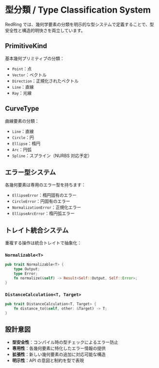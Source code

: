 # 型分類 / Type Classification System

RedRing では、幾何学要素の分類を明示的な型システムで定義することで、型安全性と構造的明快さを両立しています。

## PrimitiveKind

基本幾何プリミティブの分類：

- `Point`：点
- `Vector`：ベクトル
- `Direction`：正規化されたベクトル
- `Line`：直線
- `Ray`：光線

## CurveType

曲線要素の分類：

- `Line`：直線
- `Circle`：円
- `Ellipse`：楕円
- `Arc`：円弧
- `Spline`：スプライン（NURBS 対応予定）

## エラー型システム

各幾何要素は専用のエラー型を持ちます：

- `EllipseError`：楕円固有のエラー
- `CircleError`：円固有のエラー
- `NormalizationError`：正規化エラー
- `EllipseArcError`：楕円弧エラー

## トレイト統合システム

重複する操作は統合トレイトで抽象化：

### `Normalizable<T>`

```rust
pub trait Normalizable<T> {
    type Output;
    type Error;
    fn normalize(&self) -> Result<Self::Output, Self::Error>;
}
```

### `DistanceCalculation<T, Target>`

```rust
pub trait DistanceCalculation<T, Target> {
    fn distance_to(&self, other: &Target) -> T;
}
```

## 設計意図

- **型安全性**：コンパイル時の型チェックによるエラー防止
- **専用性**：各幾何要素に特化したエラー情報の提供
- **拡張性**：新しい幾何要素の追加に対応可能な構造
- **明示性**：API の意図と制約を型で表現
